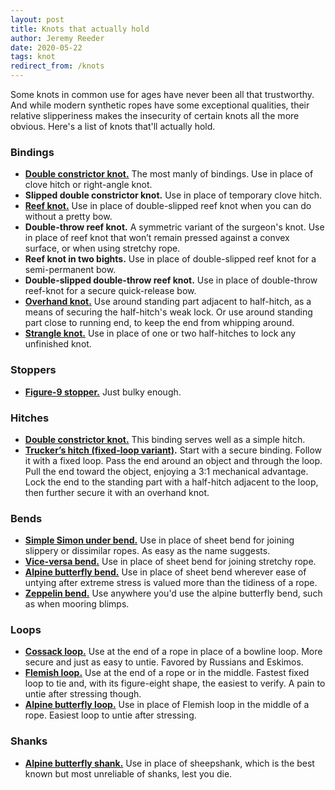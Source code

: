 ```yaml
---
layout: post
title: Knots that actually hold
author: Jeremy Reeder
date: 2020-05-22
tags: knot
redirect_from: /knots
---
```


Some knots in common use for ages have never been all that trustworthy. And
while modern synthetic ropes have some exceptional qualities, their
relative slipperiness makes the insecurity of certain knots all the more
obvious. Here's a list of knots that'll actually hold.

### Bindings
- **[Double constrictor knot.][double-constrictor]** The most manly of
  bindings. Use in place of clove hitch or right-angle knot.
- **Slipped double constrictor knot.** Use in place of temporary clove hitch.
- **[Reef knot.][reef-knot]** Use in place of double-slipped reef knot when you can do
  without a pretty bow.
- **Double-throw reef knot.** A symmetric variant of the surgeon's knot. Use in
  place of reef knot that won’t remain pressed against a convex surface, or
  when using stretchy rope.
- **Reef knot in two bights.** Use in place of double-slipped reef knot for a
  semi-permanent bow.
- **Double-slipped double-throw reef knot.** Use in place of double-throw
  reef-knot for a secure quick-release bow.
- **[Overhand knot.][overhand-knot]** Use around standing part adjacent to half-hitch, as a
  means of securing the half-hitch's weak lock. Or use around standing part
  close to running end, to keep the end from whipping around.
- **[Strangle knot.][strangle-knot]** Use in place of one or two half-hitches to lock any
  unfinished knot.

[double-constrictor]: https://www.101knots.com/double-constrictor-knot.html
[overhand-knot]:      https://www.netknots.com/rope_knots/overhand-knot
[reef-knot]:          https://www.netknots.com/rope_knots/square-knot
[strangle-knot]:      https://www.netknots.com/rope_knots/strangle-knot


### Stoppers
- **[Figure-9 stopper.][figure-9]** Just bulky enough.

[figure-9]: https://en.wikipedia.org/wiki/Figure-of-nine_loop

### Hitches
- **[Double constrictor knot.][double-constrictor]** This binding serves well as
  a simple hitch.
- **[Trucker’s hitch (fixed-loop variant)][truckers-hitch].** Start with a
  secure binding. Follow it with a fixed loop. Pass the end around an object
  and through the loop. Pull the end toward the object, enjoying a 3:1 mechanical
  advantage. Lock the end to the standing part with a half-hitch adjacent to the
  loop, then further secure it with an overhand knot.

[truckers-hitch]: https://en.wikipedia.org/wiki/Trucker%27s_hitch

### Bends
- **[Simple Simon under bend.][simple-simon-under]** Use in place of sheet bend
  for joining slippery or dissimilar ropes. As easy as the name suggests.
- **[Vice-versa bend.][vice-versa-bend]** Use in place of sheet bend for
  joining stretchy rope.
- **[Alpine butterfly bend.][butterfly-bend]** Use in place of sheet bend
  wherever ease of untying after extreme stress is valued more than the
tidiness of a rope.
- **[Zeppelin bend.][zeppelin-bend]** Use anywhere you'd use the alpine
  butterfly bend, such as when mooring blimps.

[butterfly-bend]:     https://www.netknots.com/rope_knots/alpine-butterfly-bend
[simple-simon-under]: https://en.wikipedia.org/wiki/Simple_Simon_under
[vice-versa-bend]:    https://en.wikipedia.org/wiki/Reever_Knot
[zeppelin-bend]:      https://www.netknots.com/rope_knots/zeppelin-bend

### Loops
- **[Cossack loop.][cossack-loop]** Use at the end of a rope in place of a
  bowline loop. More secure and just as easy to untie. Favored by Russians and
Eskimos.
- **[Flemish loop.][flemish-loop]** Use at the end of a rope or in the middle.
  Fastest fixed loop to tie and, with its figure-eight shape, the easiest to
verify. A pain to untie after stressing though.
- **[Alpine butterfly loop.][butterfly-loop]** Use in place of Flemish loop in
  the middle of a rope. Easiest loop to untie after stressing.

[butterfly-loop]: https://www.netknots.com/rope_knots/butterfly-knot
[cossack-loop]:   https://en.wikipedia.org/wiki/Cossack_knot
[flemish-loop]:   https://www.netknots.com/rope_knots/figure-eight

### Shanks
- **[Alpine butterfly shank.][butterfly-loop]** Use in place of sheepshank,
  which is the best known but most unreliable of shanks, lest you die.
